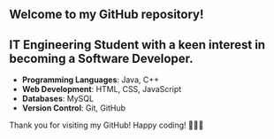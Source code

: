 

## Welcome to my GitHub repository! 
## IT Engineering Student with a keen interest in becoming a Software Developer. 
 


- **Programming Languages**: Java, C++
- **Web Development**: HTML, CSS, JavaScript
- **Databases**: MySQL
- **Version Control**: Git, GitHub




Thank you for visiting my GitHub! Happy coding! 👨‍💻🚀

